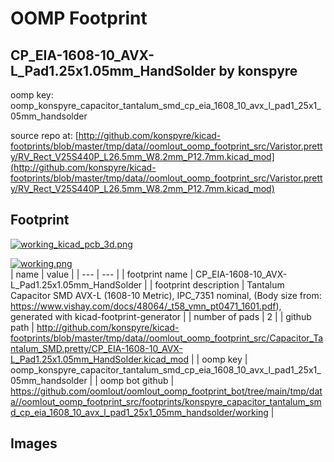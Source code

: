 # OOMP Footprint  
## CP_EIA-1608-10_AVX-L_Pad1.25x1.05mm_HandSolder  by konspyre  
  
oomp key: oomp_konspyre_capacitor_tantalum_smd_cp_eia_1608_10_avx_l_pad1_25x1_05mm_handsolder  
  
source repo at: [http://github.com/konspyre/kicad-footprints/blob/master/tmp/data//oomlout_oomp_footprint_src/Varistor.pretty/RV_Rect_V25S440P_L26.5mm_W8.2mm_P12.7mm.kicad_mod](http://github.com/konspyre/kicad-footprints/blob/master/tmp/data//oomlout_oomp_footprint_src/Varistor.pretty/RV_Rect_V25S440P_L26.5mm_W8.2mm_P12.7mm.kicad_mod)  
## Footprint  
  
[![working_kicad_pcb_3d.png](working_kicad_pcb_3d_600.png)](working_kicad_pcb_3d.png)  
  
[![working.png](working_600.png)](working.png)  
| name | value | 
| --- | --- | 
| footprint name | CP_EIA-1608-10_AVX-L_Pad1.25x1.05mm_HandSolder | 
| footprint description | Tantalum Capacitor SMD AVX-L (1608-10 Metric), IPC_7351 nominal, (Body size from: https://www.vishay.com/docs/48064/_t58_vmn_pt0471_1601.pdf), generated with kicad-footprint-generator | 
| number of pads | 2 | 
| github path | http://github.com/konspyre/kicad-footprints/blob/master/tmp/data//oomlout_oomp_footprint_src/Capacitor_Tantalum_SMD.pretty/CP_EIA-1608-10_AVX-L_Pad1.25x1.05mm_HandSolder.kicad_mod | 
| oomp key | oomp_konspyre_capacitor_tantalum_smd_cp_eia_1608_10_avx_l_pad1_25x1_05mm_handsolder | 
| oomp bot github | https://github.com/oomlout/oomlout_oomp_footprint_bot/tree/main/tmp/data//oomlout_oomp_footprint_src/footprints/konspyre_capacitor_tantalum_smd_cp_eia_1608_10_avx_l_pad1_25x1_05mm_handsolder/working | 
## Images  
